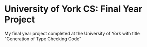 # University of York CS: Final Year Project
My final year project completed at the University of York with title "Generation of Type Checking Code"
